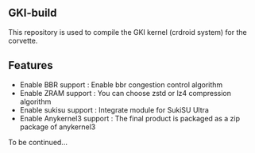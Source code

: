 ## GKI-build

This repository is used to compile the GKI kernel (crdroid system) for the corvette.

## Features

- Enable BBR support : Enable bbr congestion control algorithm
- Enable ZRAM support : You can choose zstd or lz4 compression algorithm
- Enable sukisu support : Integrate module for SukiSU Ultra
- Enable Anykernel3 support : The final product is packaged as a zip package of anykernel3

To be continued...
 

